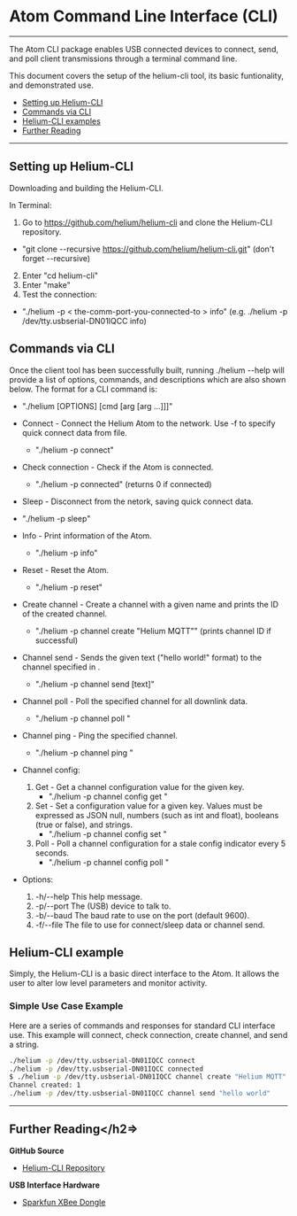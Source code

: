 # Atom Command Line Interface (CLI)
***

The Atom CLI package enables USB connected devices to connect, send, and poll client transmissions through a terminal command line. 

This document covers the setup of the helium-cli tool, its basic funtionality, and demonstrated use.

* [Setting up Helium-CLI](#setup)
* [Commands via CLI](#commands)
* [Helium-CLI examples](#cli-examples)
* [Further Reading](#further-reading)


---

## <h2 id="setup">Setting up Helium-CLI</h2>

Downloading and building the Helium-CLI.

In Terminal:

1. Go to https://github.com/helium/helium-cli and clone the Helium-CLI repository.
  * "git clone --recursive https://github.com/helium/helium-cli.git" (don't forget --recursive)
2. Enter "cd helium-cli"
3. Enter "make"
4. Test the connection:
  * "./helium -p < the-comm-port-you-connected-to > info" (e.g. ./helium -p /dev/tty.usbserial-DN01IQCC info)


## <h2 id="commands">Commands via CLI</h2>

Once the client tool has been successfully built, running ./helium --help will provide a list of options, commands, and descriptions which are also shown below. The format for a CLI command is:
  * "./helium [OPTIONS] [cmd [arg [arg ...]]]"

  * Connect - Connect the Helium Atom to the network. Use -f to specify quick connect data from file. 
    - "./helium -p <port> connect"
  * Check connection - Check if the Atom is connected.
    -  "./helium -p <port> connected" (returns 0 if connected)
  * Sleep - Disconnect from the netork, saving quick connect data. 
   - "./helium -p <port> sleep"
  * Info - Print information of the Atom.
    - "./helium -p <port> info"
  * Reset - Reset the Atom.
    - "./helium -p <port> reset"
  * Create channel - Create a channel with a given name and prints the ID of the created channel.
    - "./helium -p <port> channel create "Helium MQTT"" (prints channel ID if successful)
  * Channel send - Sends the given text ("hello world!" format) to the channel specified in <id>. 
    - "./helium -p <port> channel send <id> [text]"
  * Channel poll - Poll the specified channel for all downlink data.
    - "./helium -p <port> channel poll <id>"
  * Channel ping - Ping the specified channel.
    - "./helium -p <port> channel ping <id>"
  * Channel config: 
    1. Get - Get a channel configuration value for the given key.
        - "./helium -p <port> channel config get <id> <key>"
    2. Set - Set a configuration value for a given key. Values must be expressed as JSON null, numbers (such as int and float), booleans (true or false), and strings.
        - "./helium -p <port> channel config set <id> <key> <value>"
    3. Poll - Poll a channel configuration for a stale config indicator every 5 seconds. 
        - "./helium -p <port> channel config poll <id>"

  * Options:
    1. -h/--help      This help message.
    2. -p/--port      The (USB) device to talk to.
    3. -b/--baud      The baud rate to use on the port (default 9600).
    4. -f/--file      The file to use for connect/sleep data or channel send.


## <h2 id="cli-examples">Helium-CLI example</h2>

Simply, the Helium-CLI is a basic direct interface to the Atom. It allows the user to alter low level parameters and monitor activity. 

### Simple Use Case Example

Here are a series of commands and responses for standard CLI interface use. This example will connect, check connection, create channel, and send a string.

```bash
./helium -p /dev/tty.usbserial-DN01IQCC connect
./helium -p /dev/tty.usbserial-DN01IQCC connected
$ ./helium -p /dev/tty.usbserial-DN01IQCC channel create "Helium MQTT"
Channel created: 1
./helium -p /dev/tty.usbserial-DN01IQCC channel send "hello world"
```

---

## <h2 id="further-reading">Further Reading</h2=>

**GitHub Source** 

* [Helium-CLI Repository](https://github.com/helium/helium-cli)

**USB Interface Hardware** 

* [Sparkfun XBee Dongle](https://www.sparkfun.com/products/11697) 


